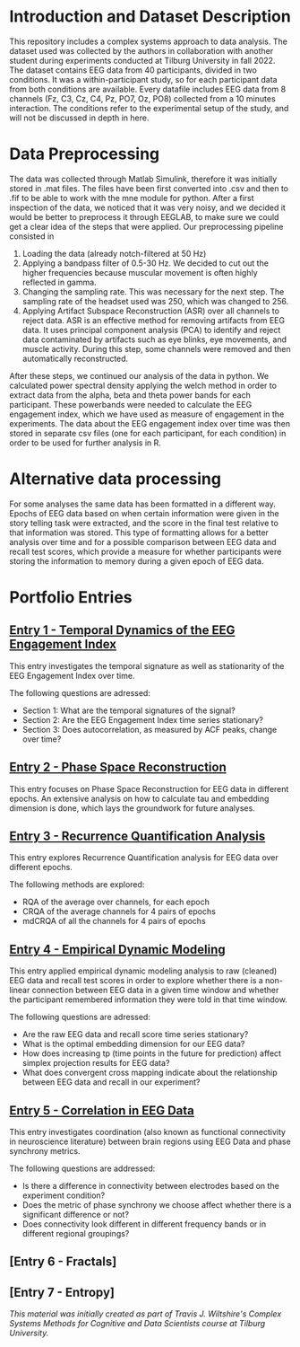 # Introduction and Dataset Description

This repository includes a complex systems approach to data analysis. 
The dataset used was collected by the authors in collaboration with another student during experiments conducted at Tilburg University in fall 2022.
The dataset contains EEG data from 40 participants, divided in two conditions. It was a within-participant study, so for each participant data from both conditions are available. Every datafile includes EEG data from 8 channels (Fz, C3, Cz, C4, Pz, PO7, Oz, PO8) collected from a 10 minutes interaction.  The conditions refer to the experimental setup of the study, and will not be discussed in depth in here.

# Data Preprocessing
The data was collected through Matlab Simulink, therefore it was initially stored in .mat files. The files have been first converted into .csv and then to .fif to be able to work with the mne module for python. After a first inspection of the data, we noticed that it was very noisy, and we decided it would be better to preprocess it through EEGLAB, to make sure we could get a clear idea of the steps that were applied. 
Our preprocessing pipeline consisted in
1) Loading the data (already notch-filtered at 50 Hz)
2) Applying a bandpass filter of 0.5-30 Hz. We decided to cut out the higher frequencies because muscular movement is often highly reflected in gamma.
3) Changing the sampling rate. This was necessary for the next step. The sampling rate of the headset used was 250, which was changed to 256.
4) Applying Artifact Subspace Reconstruction (ASR) over all channels to reject data. ASR is an effective method for removing artifacts from EEG data. It uses principal component analysis (PCA) to identify and reject data contaminated by artifacts such as eye blinks, eye movements, and muscle activity. During this step, some channels were removed and then automatically reconstructed.

After these steps, we continued our analysis of the data in python. We calculated power spectral density applying the welch method in order to extract data from the alpha, beta and theta power bands for each participant. These powerbands were needed to calculate the EEG engagement index, which we have used as measure of engagement in the experiments. The data about the EEG engagement index over time was then stored in separate csv files (one for each participant, for each condition) in order to be used for further analysis in R. 

# Alternative data processing
For some analyses the same data has been formatted in a different way. Epochs of EEG data based on when certain information were given in the story telling task were extracted, and the score in the final test relative to that information was stored. This type of formatting allows for a better analysis over time and for a possible comparison between EEG data and recall test scores, which provide a measure for whether participants were storing the information to memory during a given epoch of EEG data.

# Portfolio Entries

## [Entry 1 - Temporal Dynamics of the EEG Engagement Index ](Portfolio%20Entries%20(code)/Temporal%20Dynamics.ipynb)
This entry investigates the temporal signature as well as stationarity of the EEG Engagement Index over time.

The following questions are adressed: 

- Section 1: What are the temporal signatures of the signal?
- Section 2: Are the EEG Engagement Index time series stationary?
- Section 3: Does autocorrelation, as measured by ACF peaks, change over time?

## [Entry 2 - Phase Space Reconstruction](Portfolio%20Entries%20(pdf)/PhaseSpaceReconstruction.pdf)
This entry focuses on Phase Space Reconstruction for EEG data in different epochs.
An extensive analysis on how to calculate tau and embedding dimension is done, which lays the groundwork for future analyses.

## [Entry 3 - Recurrence Quantification Analysis](Portfolio%20Entries%20(pdf)/)
This entry explores Recurrence Quantification analysis for EEG data over different epochs.

The following methods are explored:
- RQA of the average over channels, for each epoch
- CRQA of the average channels for 4 pairs of epochs
- mdCRQA of all the channels for 4 pairs of epochs

## [Entry 4 - Empirical Dynamic Modeling](Portfolio%20Entries%20(code)/Correlation_in_EEG_Data.ipynb)
This entry applied empirical dynamic modeling analysis to raw (cleaned) EEG data and recall test scores in order to explore whether there is a non-linear connection between EEG data in a given time window and whether the participant remembered information they were told in that time window.

The following questions are adressed: 

- Are the raw EEG data and recall score time series stationary? 
- What is the optimal embedding dimension for our EEG data?
- How does increasing tp (time points in the future for prediction) affect simplex projection results for EEG data?
- What does convergent cross mapping indicate about the relationship between EEG data and recall in our experiment? 

## [Entry 5 - Correlation in EEG Data](Portfolio%20Entries%20(pdf)/)
This entry investigates coordination (also known as functional connectivity in neuroscience literature) between brain regions using EEG Data and phase synchrony metrics. 

The following questions are addressed:

- Is there a difference in connectivity between electrodes based on the experiment condition?
- Does the metric of phase synchrony we choose affect whether there is a significant difference or not?
- Does connectivity look different in different frequency bands or in different regional groupings?

## [Entry 6 - Fractals]

## [Entry 7 - Entropy]


_This material was initially created as part of Travis J. Wiltshire's Complex Systems Methods for Cognitive and Data Scientists course at Tilburg University._






